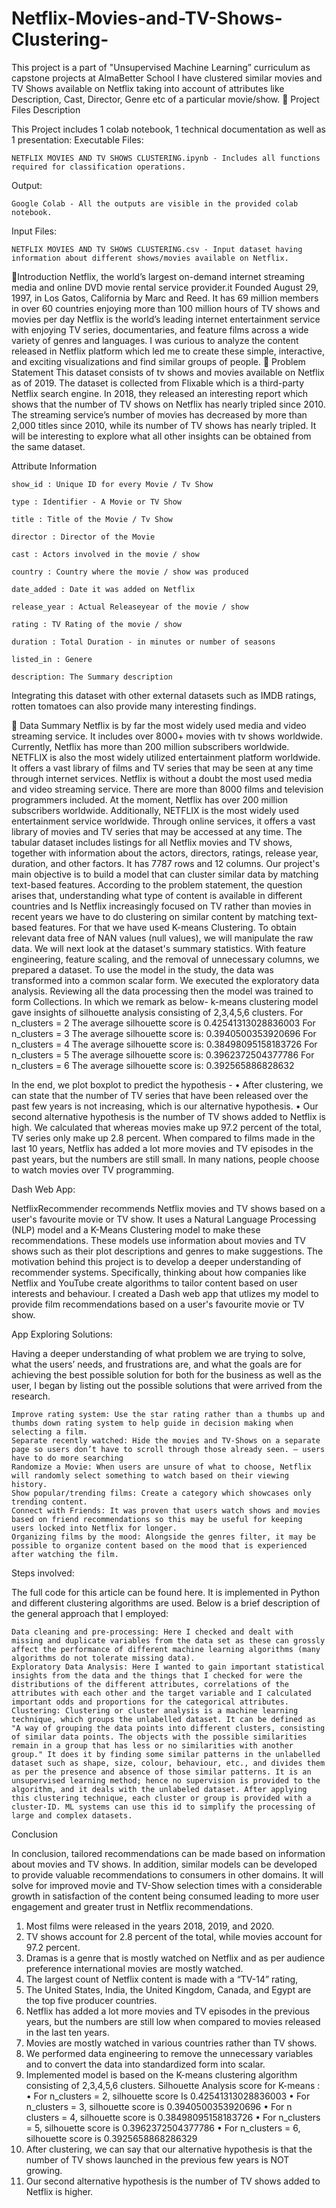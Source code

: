 # Netflix-Movies-and-TV-Shows-Clustering-
This project is a part of "Unsupervised Machine Learning” curriculum as capstone projects at AlmaBetter School 
I have clustered similar movies and TV Shows available on Netflix taking into account of attributes like Description, Cast, Director, Genre etc of a particular movie/show.
💾 Project Files Description

This Project includes 1 colab notebook, 1 technical documentation as well as 1 presentation:
Executable Files:

    NETFLIX MOVIES AND TV SHOWS CLUSTERING.ipynb - Includes all functions required for classification operations.

Output:

    Google Colab - All the outputs are visible in the provided colab notebook. 

Input Files:

    NETFLIX MOVIES AND TV SHOWS CLUSTERING.csv - Input dataset having information about different shows/movies available on Netflix.




    

📖Introduction
Netflix, the world’s largest on-demand internet streaming media and online DVD movie rental service provider.it Founded August 29, 1997, in Los Gatos, California by Marc and Reed. It has 69 million members in over 60 countries enjoying more than 100 million hours of TV shows and movies per day Netflix is the world’s leading internet entertainment service with enjoying TV series, documentaries, and feature films across a wide variety of genres and languages. I was curious to analyze the content released in Netflix platform which led me to create these simple, interactive, and exciting visualizations and find similar groups of people.
📖 Problem Statement
This dataset consists of tv shows and movies available on Netflix as of 2019. The dataset is collected from Flixable which is a third-party Netflix search engine.
In 2018, they released an interesting report which shows that the number of TV shows on Netflix has nearly tripled since 2010. The streaming service’s number of movies has decreased by more than 2,000 titles since 2010, while its number of TV shows has nearly tripled. It will be interesting to explore what all other insights can be obtained from the same dataset.

Attribute Information

    show_id : Unique ID for every Movie / Tv Show

    type : Identifier - A Movie or TV Show

    title : Title of the Movie / Tv Show

    director : Director of the Movie

    cast : Actors involved in the movie / show

    country : Country where the movie / show was produced

    date_added : Date it was added on Netflix

    release_year : Actual Releaseyear of the movie / show

    rating : TV Rating of the movie / show

    duration : Total Duration - in minutes or number of seasons

    listed_in : Genere

    description: The Summary description



Integrating this dataset with other external datasets such as IMDB ratings, rotten tomatoes can also provide many interesting findings.

📖 Data Summary
Netflix is by far the most widely used media and video streaming service. It includes over 8000+ movies with tv shows worldwide. Currently, Netflix has more than 200 million subscribers worldwide. NETFLIX is also the most widely utilized entertainment platform worldwide. It offers a vast library of films and TV series that may be seen at any time through internet services.
Netflix is without a doubt the most used media and video streaming service. There are more than 8000 films and television programmers included. At the moment, Netflix has over 200 million subscribers worldwide. Additionally, NETFLIX is the most widely used entertainment service worldwide. Through online services, it offers a vast library of movies and TV series that may be accessed at any time. 
The tabular dataset includes listings for all Netflix movies and TV shows, together with information about the actors, directors, ratings, release year, duration, and other factors. It has 7787 rows and 12 columns.
Our project's main objective is to build a model that can cluster similar data by matching text-based features.
According to the problem statement, the question arises that, understanding what type of content is available in different countries and Is Netflix increasingly focused on TV rather than movies in recent years we have to do clustering on similar content by matching text-based features. For that we have used K-means Clustering.
To obtain relevant data free of NAN values (null values), we will manipulate the raw data. We will next look at the dataset's summary statistics. With feature engineering, feature scaling, and the removal of unnecessary columns, we prepared a dataset. To use the model in the study, the data was transformed into a common scalar form.
We executed the exploratory data analysis. Reviewing all the data processing then the model was trained to form Collections. In which we remark as below- k-means clustering model gave insights of silhouette analysis consisting of 2,3,4,5,6 clusters.
      For n_clusters = 2 The average silhouette score is 0.42541313028836003
  For n_clusters = 3 The average silhouette score is: 0.3940500353920696
           For n_clusters = 4 The average silhouette score is: 0.38498095158183726
             For n_clusters = 5 The average silhouette score is: 0.3962372504377786
      For n_clusters = 6 The average silhouette score is: 0.392565886828632

In the end, we plot boxplot to predict the hypothesis -
•	After clustering, we can state that the number of TV series that have been released over the past few years is not increasing, which is our alternative hypothesis.
•	Our second alternative hypothesis is the number of TV shows added to Netflix is high.
We calculated that whereas movies make up 97.2 percent of the total, TV series only make up 2.8 percent. When compared to films made in the last 10 years, Netflix has added a lot more movies and TV episodes in the past years, but the numbers are still small. In many nations, people choose to watch movies over TV programming.


Dash Web App:

NetflixRecommender recommends Netflix movies and TV shows based on a user's favourite movie or TV show. It uses a Natural Language Processing (NLP) model and a K-Means Clustering model to make these recommendations. These models use information about movies and TV shows such as their plot descriptions and genres to make suggestions. The motivation behind this project is to develop a deeper understanding of recommender systems. Specifically, thinking about how companies like Netflix and YouTube create algorithms to tailor content based on user interests and behaviour. I created a Dash web app that utlizes my model to provide film recommendations based on a user's favourite movie or TV show.

App
Exploring Solutions:

Having a deeper understanding of what problem we are trying to solve, what the users’ needs, and frustrations are, and what the goals are for achieving the best possible solution for both for the business as well as the user, I began by listing out the possible solutions that were arrived from the research.

    Improve rating system: Use the star rating rather than a thumbs up and thumbs down rating system to help guide in decision making when selecting a film.
    Separate recently watched: Hide the movies and TV-Shows on a separate page so users don’t have to scroll through those already seen. — users have to do more searching
    Randomize a Movie: When users are unsure of what to choose, Netflix will randomly select something to watch based on their viewing history.
    Show popular/trending films: Create a category which showcases only trending content.
    Connect with Friends: It was proven that users watch shows and movies based on friend recommendations so this may be useful for keeping users locked into Netflix for longer.
    Organizing films by the mood: Alongside the genres filter, it may be possible to organize content based on the mood that is experienced after watching the film.

Steps involved:

The full code for this article can be found here. It is implemented in Python and different clustering algorithms are used. Below is a brief description of the general approach that I employed:

    Data cleaning and pre-processing: Here I checked and dealt with missing and duplicate variables from the data set as these can grossly affect the performance of different machine learning algorithms (many algorithms do not tolerate missing data).
    Exploratory Data Analysis: Here I wanted to gain important statistical insights from the data and the things that I checked for were the distributions of the different attributes, correlations of the attributes with each other and the target variable and I calculated important odds and proportions for the categorical attributes.
    Clustering: Clustering or cluster analysis is a machine learning technique, which groups the unlabelled dataset. It can be defined as "A way of grouping the data points into different clusters, consisting of similar data points. The objects with the possible similarities remain in a group that has less or no similarities with another group." It does it by finding some similar patterns in the unlabelled dataset such as shape, size, colour, behaviour, etc., and divides them as per the presence and absence of those similar patterns. It is an unsupervised learning method; hence no supervision is provided to the algorithm, and it deals with the unlabeled dataset. After applying this clustering technique, each cluster or group is provided with a cluster-ID. ML systems can use this id to simplify the processing of large and complex datasets.

Conclusion

In conclusion, tailored recommendations can be made based on information about movies and TV shows. In addition, similar models can be developed to provide valuable recommendations to consumers in other domains. It will solve for improved movie and TV-Show selection times with a considerable growth in satisfaction of the content being consumed leading to more user engagement and greater trust in Netflix recommendations.

1.	Most films were released in the years 2018, 2019, and 2020.
2.	TV shows account for 2.8 percent of the total, while movies account for 97.2 percent.
3.	Dramas is a genre that is mostly watched on Netflix and as per audience preference international movies are mostly watched.
4.	The largest count of Netflix content is made with a “TV-14” rating,
5.	The United States, India, the United Kingdom, Canada, and Egypt are the top five producer countries.
6.	Netflix has added a lot more movies and TV episodes in the previous years, but the numbers are still low when compared to movies released in the last ten years.
7.	Movies are mostly watched in various countries rather than TV shows.
8.	We performed data engineering to remove the unnecessary variables and to convert the data into standardized form into scalar.
9.	Implemented model is based on the K-means clustering algorithm consisting of 2,3,4,5,6 clusters.
Silhouette Analysis score for K-means :
•	For n_clusters = 2, silhouette score Is 0.42541313028836003
•	For n_clusters = 3, silhouette score is 0.3940500353920696
•	For n clusters = 4, silhouette score is 0.38498095158183726
•	For n_clusters = 5, silhouette score is 0.3962372504377786
•	For n_clusters = 6, silhouette score is 0.3925658868286329
11.	After clustering, we can say that our alternative hypothesis is that the number of TV shows launched in the previous few years is NOT growing.
12.	Our second alternative hypothesis is the number of TV shows added to Netflix is higher.
